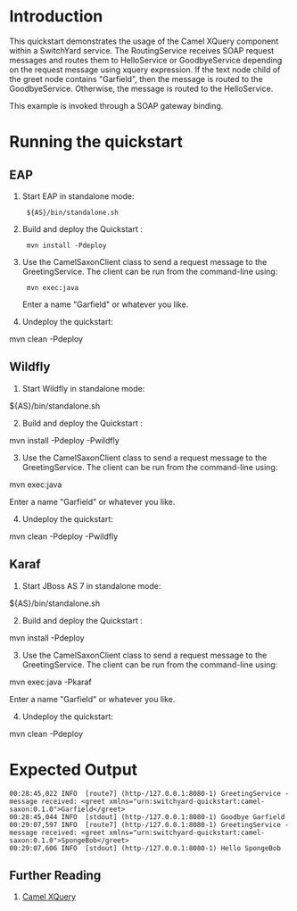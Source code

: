 Introduction
============
This quickstart demonstrates the usage of the Camel XQuery component within a
SwitchYard service. The RoutingService receives SOAP request messages and routes them
to HelloService or GoodbyeService depending on the request message using xquery expression.
If the text node child of the greet node contains "Garfield", then the message is
routed to the GoodbyeService. Otherwise, the message is routed to the HelloService.

This example is invoked through a SOAP gateway binding. 

Running the quickstart
======================

EAP
----------
1. Start EAP in standalone mode:

        ${AS}/bin/standalone.sh

2. Build and deploy the Quickstart :

        mvn install -Pdeploy

3. Use the CamelSaxonClient class to send a request message to the GreetingService.  The client can be
   run from the command-line using:

        mvn exec:java

   Enter a name "Garfield" or whatever you like.

4. Undeploy the quickstart:

mvn clean -Pdeploy


Wildfly
----------
1. Start Wildfly in standalone mode:

${AS}/bin/standalone.sh

2. Build and deploy the Quickstart :

mvn install -Pdeploy -Pwildfly

3. Use the CamelSaxonClient class to send a request message to the GreetingService.  The client can be
run from the command-line using:

mvn exec:java

Enter a name "Garfield" or whatever you like.

4. Undeploy the quickstart:

mvn clean -Pdeploy -Pwildfly


Karaf
----------
1. Start JBoss AS 7 in standalone mode:

${AS}/bin/standalone.sh

2. Build and deploy the Quickstart :

mvn install -Pdeploy

3. Use the CamelSaxonClient class to send a request message to the GreetingService.  The client can be
run from the command-line using:

mvn exec:java -Pkaraf

Enter a name "Garfield" or whatever you like.

4. Undeploy the quickstart:

mvn clean -Pdeploy 


Expected Output
===============
```
00:28:45,022 INFO  [route7] (http-/127.0.0.1:8080-1) GreetingService - message received: <greet xmlns="urn:switchyard-quickstart:camel-saxon:0.1.0">Garfield</greet>
00:28:45,044 INFO  [stdout] (http-/127.0.0.1:8080-1) Goodbye Garfield
00:29:07,597 INFO  [route7] (http-/127.0.0.1:8080-1) GreetingService - message received: <greet xmlns="urn:switchyard-quickstart:camel-saxon:0.1.0">SpongeBob</greet>
00:29:07,606 INFO  [stdout] (http-/127.0.0.1:8080-1) Hello SpongeBob
```


## Further Reading

1. [Camel XQuery](http://camel.apache.org/xquery.html)
